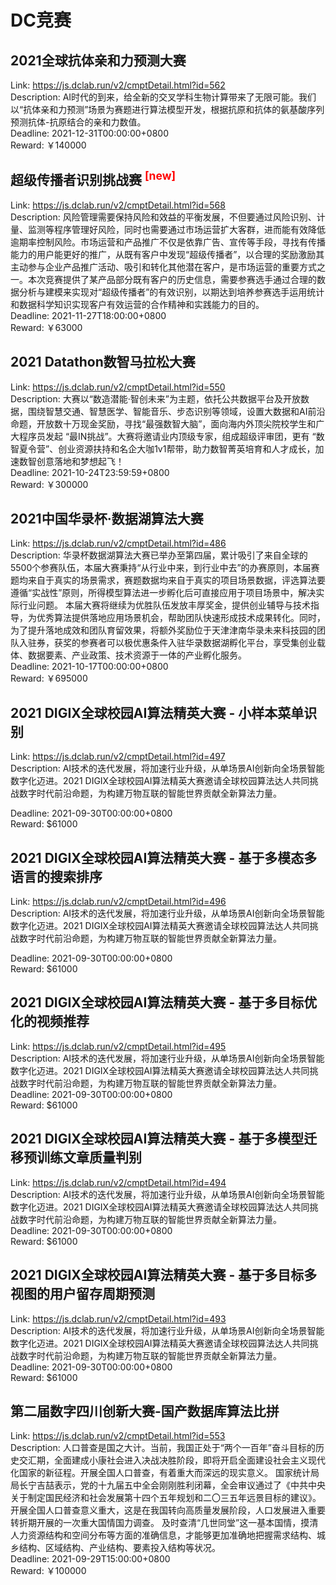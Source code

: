 # DC竞赛



## 2021全球抗体亲和力预测大赛

Link: https://js.dclab.run/v2/cmptDetail.html?id=562  
Description: AI时代的到来，给全新的交叉学科生物计算带来了无限可能。我们以“抗体亲和力预测”场景为赛题进行算法模型开发，根据抗原和抗体的氨基酸序列预测抗体-抗原结合的亲和力数值。   
Deadline: 2021-12-31T00:00:00+0800  
Reward: ￥140000  


## 超级传播者识别挑战赛 <sup style="color:red">[new]<sup>  

Link: https://js.dclab.run/v2/cmptDetail.html?id=568  
Description: 风险管理需要保持风险和效益的平衡发展，不但要通过风险识别、计量、监测等程序管理好风险，同时也需要通过市场运营扩大客群，进而能有效降低逾期率控制风险。市场运营和产品推广不仅是依靠广告、宣传等手段，寻找有传播能力的用户能更好的推广，从既有客户中发现“超级传播者”，以合理的奖励激励其主动参与企业产品推广活动、吸引和转化其他潜在客户，是市场运营的重要方式之一。本次竞赛提供了某产品部分既有客户的历史信息，需要参赛选手通过合理的数据分析与建模来实现对“超级传播者”的有效识别，以期达到培养参赛选手运用统计和数据科学知识实现客户有效运营的合作精神和实践能力的目的。  
Deadline: 2021-11-27T18:00:00+0800  
Reward: ￥63000  


## 2021 Datathon数智马拉松大赛

Link: https://js.dclab.run/v2/cmptDetail.html?id=550  
Description: 大赛以“数造潜能·智创未来”为主题，依托公共数据平台及开放数据，围绕智慧交通、智慧医学、智能音乐、步态识别等领域，设置大数据和AI前沿命题，开放数十万现金奖励，寻找“最强数智大脑”，面向海内外顶尖院校学生和广大程序员发起 “最IN挑战”。大赛将邀请业内顶级专家，组成超级评审团，更有 “数智夏令营”、创业资源扶持和名企大咖1v1帮带，助力数智菁英培育和人才成长，加速数智创意落地和梦想起飞！  
Deadline: 2021-10-24T23:59:59+0800  
Reward: ￥300000  


## 2021中国华录杯·数据湖算法大赛

Link: https://js.dclab.run/v2/cmptDetail.html?id=486  
Description: 华录杯数据湖算法大赛已举办至第四届，累计吸引了来自全球的5500个参赛队伍，本届大赛秉持“从行业中来，到行业中去”的办赛原则，本届赛题均来自于真实的场景需求，赛题数据均来自于真实的项目场景数据，评选算法要遵循“实战性”原则，所得模型算法进一步孵化后可直接应用于项目场景中，解决实际行业问题。
本届大赛将继续为优胜队伍发放丰厚奖金，提供创业辅导与技术指导，为优秀算法提供落地应用场景机会，帮助团队快速形成技术成果转化。同时，为了提升落地成效和团队育留效果，将额外奖励位于天津津南华录未来科技园的团队入驻券，获奖的参赛者可以极优惠条件入驻华录数据湖孵化平台，享受集创业载体、数据要素、产业政策、技术资源于一体的产业孵化服务。  
Deadline: 2021-10-17T00:00:00+0800  
Reward: ￥695000  


## 2021 DIGIX全球校园AI算法精英大赛 - 小样本菜单识别

Link: https://js.dclab.run/v2/cmptDetail.html?id=497  
Description: AI技术的迭代发展，将加速行业升级，从单场景AI创新向全场景智能数字化迈进。2021 DIGIX全球校园AI算法精英大赛邀请全球校园算法达人共同挑战数字时代前沿命题，为构建万物互联的智能世界贡献全新算法力量。
  
Deadline: 2021-09-30T00:00:00+0800  
Reward: $61000  


## 2021 DIGIX全球校园AI算法精英大赛 - 基于多模态多语言的搜索排序

Link: https://js.dclab.run/v2/cmptDetail.html?id=496  
Description: AI技术的迭代发展，将加速行业升级，从单场景AI创新向全场景智能数字化迈进。2021 DIGIX全球校园AI算法精英大赛邀请全球校园算法达人共同挑战数字时代前沿命题，为构建万物互联的智能世界贡献全新算法力量。

  
Deadline: 2021-09-30T00:00:00+0800  
Reward: $61000  


## 2021 DIGIX全球校园AI算法精英大赛 - 基于多目标优化的视频推荐

Link: https://js.dclab.run/v2/cmptDetail.html?id=495  
Description: AI技术的迭代发展，将加速行业升级，从单场景AI创新向全场景智能数字化迈进。2021 DIGIX全球校园AI算法精英大赛邀请全球校园算法达人共同挑战数字时代前沿命题，为构建万物互联的智能世界贡献全新算法力量。  
Deadline: 2021-09-30T00:00:00+0800  
Reward: $61000  


## 2021 DIGIX全球校园AI算法精英大赛 - 基于多模型迁移预训练文章质量判别

Link: https://js.dclab.run/v2/cmptDetail.html?id=494  
Description: AI技术的迭代发展，将加速行业升级，从单场景AI创新向全场景智能数字化迈进。2021 DIGIX全球校园AI算法精英大赛邀请全球校园算法达人共同挑战数字时代前沿命题，为构建万物互联的智能世界贡献全新算法力量。  
Deadline: 2021-09-30T00:00:00+0800  
Reward: $61000  


## 2021 DIGIX全球校园AI算法精英大赛 - 基于多目标多视图的用户留存周期预测

Link: https://js.dclab.run/v2/cmptDetail.html?id=493  
Description: AI技术的迭代发展，将加速行业升级，从单场景AI创新向全场景智能数字化迈进。2021 DIGIX全球校园AI算法精英大赛邀请全球校园算法达人共同挑战数字时代前沿命题，为构建万物互联的智能世界贡献全新算法力量。  
Deadline: 2021-09-30T00:00:00+0800  
Reward: $61000  


## 第二届数字四川创新大赛-国产数据库算法比拼

Link: https://js.dclab.run/v2/cmptDetail.html?id=553  
Description: 人口普查是国之大计。当前，我国正处于“两个一百年”奋斗目标的历史交汇期，全面建成小康社会进入决战决胜阶段，即将开启全面建设社会主义现代化国家的新征程。开展全国人口普查，有着重大而深远的现实意义。
国家统计局局长宁吉喆表示，党的十九届五中全会刚刚胜利闭幕，全会审议通过了《中共中央关于制定国民经济和社会发展第十四个五年规划和二〇三五年远景目标的建议》。开展全国人口普查意义重大，这是在我国转向高质量发展阶段，人口发展进入重要转折期开展的一次重大国情国力调查。
及时查清“几世同堂”这一基本国情，摸清人力资源结构和空间分布等方面的准确信息，才能够更加准确地把握需求结构、城乡结构、区域结构、产业结构、要素投入结构等状况。  
Deadline: 2021-09-29T15:00:00+0800  
Reward: ￥100000  

